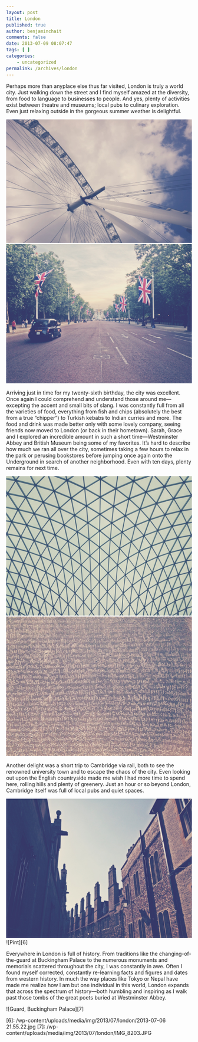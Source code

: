 ```yaml
---
layout: post
title: London
published: true
author: benjaminchait
comments: false
date: 2013-07-09 08:07:47
tags: [ ]
categories:
    - uncategorized
permalink: /archives/london
---
```

Perhaps more than anyplace else thus far visited, London is truly a world city. Just walking down the street and I find myself amazed at the diversity, from food to language to businesses to people. And yes, plenty of activities exist between theatre and museums; local pubs to culinary exploration. Even just relaxing outside in the gorgeous summer weather is delightful.


![London Eye][1]
![Buckingham Palace at end of The Mall][2]

Arriving just in time for my twenty-sixth birthday, the city was excellent. Once again I could comprehend and understand those around me—excepting the accent and small bits of slang. I was constantly full from all the varieties of food, everything from fish and chips (absolutely the best from a true “chipper”) to Turkish kebabs to Indian curries and more. The food and drink was made better only with some lovely company, seeing friends now moved to London (or back in their hometown). Sarah, Grace and I explored an incredible amount in such a short time—Westminster Abbey and British Museum being some of my favorites. It’s hard to describe how much we ran all over the city, sometimes taking a few hours to relax in the park or perusing bookstores before jumping once again onto the Underground in search of another neighborhood. Even with ten days, plenty remains for next time.


![Triangles, British Museum ceiling][3]
![Rosetta Stone][4]

Another delight was a short trip to Cambridge via rail, both to see the renowned university town and to escape the chaos of the city. Even looking out upon the English countryside made me wish I had more time to spend here, rolling hills and plenty of greenery. Just an hour or so beyond London, Cambridge itself was full of local pubs and quiet spaces.


![Cambridge rooftops][5]
![Pint][6]

Everywhere in London is full of history. From traditions like the changing-of-the-guard at Buckingham Palace to the numerous monuments and memorials scattered throughout the city, I was constantly in awe. Often I found myself corrected, constantly re-learning facts and figures and dates from western history. In much the way places like Tokyo or Nepal have made me realize how I am but one individual in this world, London expands that across the spectrum of history—both humbling and inspiring as I walk past those tombs of the great poets buried at Westminster Abbey.


![Guard, Buckingham Palace][7]

 [1]: /wp-content/uploads/media/img/2013/07/london/IMG_0374.JPG
 [2]: /wp-content/uploads/media/img/2013/07/london/IMG_0383.JPG
 [3]: /wp-content/uploads/media/img/2013/07/london/IMG_0385.JPG
 [4]: /wp-content/uploads/media/img/2013/07/london/IMG_0386.JPG
 [5]: /wp-content/uploads/media/img/2013/07/london/IMG_0390.JPG
 [6]: /wp-content/uploads/media/img/2013/07/london/2013-07-06 21.55.22.jpg
 [7]: /wp-content/uploads/media/img/2013/07/london/IMG_8203.JPG
